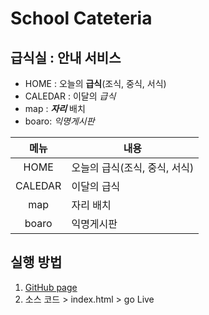 # School Cateteria
## 급식실 : 안내 서비스
- HOME : 오늘의 **급식**(조식, 중식, 서식)
- CALEDAR : 이달의 *급식*
- map : ***자리*** 배치
- boaro: _익명게시판_

|메뉴|내용|
|:---:|---|
|HOME|오늘의 급식(조식, 중식, 서식)
|CALEDAR|이달의 급식
|map|자리 배치
|boaro|익명게시판



## 실행 방법
1. [GitHub page](https://github.com)
1. 소스 코드 > index.html > go Live


